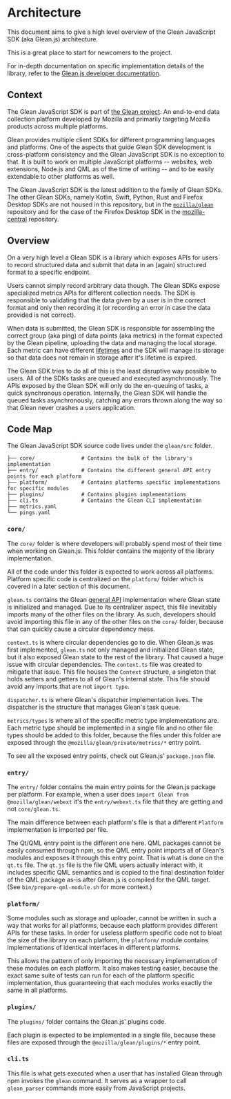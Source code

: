 # Architecture

This document aims to give a high level overview of the
Glean JavaScript SDK (aka Glean.js) architecture.

This is a great place to start for newcomers to the project.

For in-depth documentation on specific implementation details of the library, refer to
the [Glean.js developer documentation](docs/README.md).

## Context

The Glean JavaScript SDK is part of [the Glean project](https://docs.telemetry.mozilla.org/concepts/glean/glean.html).
An end-to-end data collection platform developed by Mozilla and primarily targeting Mozilla products
across multiple platforms.

Glean provides multiple client SDKs for different programming languages and platforms.
One of the aspects that guide Glean SDK development is cross-platform consistency and the Glean
JavaScript SDK is no exception to that. It is built to work on multiple JavaScript platforms --
websites, web extensions, Node.js and QML as of the time of writing -- and to be easily extendable
to other platforms as well.

The Glean JavaScript SDK is the latest addition to the family of Glean SDKs. The other Glean SDKs,
namely Kotlin, Swift, Python, Rust and Firefox Desktop SDKs are not housed in this repository, but
in the [`mozilla/glean`](https://github.com/mozilla/glean) repository and for the case of the
Firefox Desktop SDK in the [mozilla-central](https://hg.mozilla.org/mozilla-central/file/tip/toolkit/components/glean) repository.

## Overview

On a very high level a Glean SDK is a library which exposes APIs for users to record
structured data and submit that data in an (again) structured format to a specific endpoint.

Users cannot simply record arbitrary data though. The Glean SDKs expose specialized metrics APIs for
different collection needs. The SDK is responsible to validating that the data given by a user is in
the correct format and only then recording it (or recording an error in case the data provided is
not correct).

When data is submitted, the Glean SDK is responsible for assembling the correct group (aka ping) of data points
(aka metrics) in the format expected by the Glean pipeline, uploading the data and managing the local
storage. Each metric can have different [lifetimes](https://mozilla.github.io/glean/book/user/metrics/adding-new-metrics.html#a-lifetime-example)
and the SDK will manage its storage so that data does not remain in storage after it's lifetime is expired.

The Glean SDK tries to do all of this is the least disruptive way possible to users. All of the
SDKs tasks are queued and executed asynchronously. The APIs exposed by the Glean SDK will only do
the en-queuing of tasks, a quick synchronous operation. Internally, the Glean SDK will handle the
queued tasks asynchronously, catching any errors thrown along the way so that Glean never
crashes a users application.

## Code Map

The Glean JavaScript SDK source code lives under the `glean/src` folder.

```
├── core/               # Contains the bulk of the library's implementation
├── entry/              # Contains the different general API entry points for each platform
├── platform/           # Contains platforms specific implementations for specific modules
├── plugins/            # Contains plugins implementations
├── cli.ts              # Contains the Glean CLI implementation
├── metrics.yaml
└── pings.yaml
```

### `core/`

The `core/` folder is where developers will probably spend most of their time
when working on Glean.js. This folder contains the majority of the library implementation.

All of the code under this folder is expected to work across all platforms. Platform specific code
is centralized on the `platform/` folder which is covered in a later section of this document.

`glean.ts` contains the Glean [general API](https://mozilla.github.io/glean/book/reference/general/index.html)
implementation where Glean state is initialized and managed. Due to its centralizer aspect,
this file inevitably imports many of the other files on the library. As such,
developers should avoid importing this file in any of the other files on the `core/` folder,
because that can quickly cause a circular dependency mess.

`context.ts` is where circular dependencies go to die. When Glean.js was first implemented,
`glean.ts` not only managed and initialized Glean state, but it also exposed Glean state to the rest
of the library. That caused a huge issue with circular dependencies. The `context.ts` file was
created to mitigate that issue. This file houses the `Context` structure, a singleton that holds
setters and getters to all of Glean's internal state. This file should avoid any imports that are
not `import type`.

`dispatcher.ts` is where Glean's dispatcher implementation lives. The dispatcher is the structure
that manages Glean's task queue.

`metrics/types` is where all of the specific metric type implementations are. Each metric type
should be implemented in a single file and no other file types should be added to this folder,
because the files under this folder are exposed through the `@mozilla/glean/private/metrics/*`
entry point.

To see all the exposed entry points, check out Glean.js' `package.json` file.

### `entry/`

The `entry/` folder contains the main entry points for the Glean.js package per platform.
For example, when a user does `import Glean from @mozilla/glean/webext` it's the `entry/webext.ts`
file that they are getting and not `core/glean.ts`.

The main difference between each platform's file is that a different `Platform` implementation is
imported per file.

The Qt/QML entry point is the different one here. QML packages cannot be easily consumed through npm,
so the QML entry point imports all of Glean's modules and exposes it through this entry point. That is
what is done on the `qt.ts` file. The `qt.js` file is the file QML users actually interact with,
it includes specific QML semantics and is copied to the final destination folder of the QML package
as-is after Glean.js is compiled for the QML target. (See `bin/prepare-qml-module.sh` for more
context.)

### `platform/`

Some modules such as storage and uploader, cannot be written in such a way that works
for all platforms, because each platform provides different APIs for these tasks. In order
for useless platform specific code not to bloat the size of the library on each platform,
the `platform/` module contains implementations of identical interfaces in different platforms.

This allows the pattern of only importing the necessary implementation of these modules on each
platform. It also makes testing easier, because the exact same suite of tests can run for each of
the platform specific implementation, thus guaranteeing that each modules works exactly the same
in all platforms.

### `plugins/`

The `plugins/` folder contains the Glean.js' plugins code.

Each plugin is expected to be implemented in a single file, because these files are
exposed through the `@mozilla/glean/plugins/*` entry point.

### `cli.ts`

This file is what gets executed when a user that has installed Glean through npm invokes the `glean`
command. It serves as a wrapper to call `glean_parser` commands more easily from JavaScript projects.
